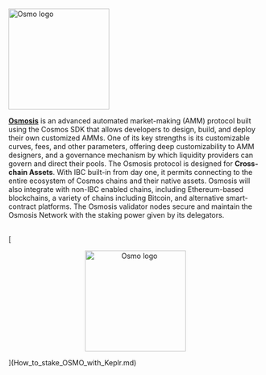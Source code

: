 # <p align="center">
  <img width="200" alt="Osmo logo" src="https://user-images.githubusercontent.com/95366163/145424092-2732ccb1-7cb6-41be-9129-446ecc2f94cf.png">
</p>

[**Osmosis**](https://app.osmosis.zone/) is an advanced automated market-making (AMM) protocol built using the Cosmos SDK that allows developers to design, build, and deploy their own customized AMMs.
One of its key strengths is its customizable curves, fees, and other parameters, offering deep customizability to AMM designers, and a governance mechanism by which liquidity providers can govern and direct their pools.
The Osmosis protocol is designed for **Cross-chain Assets**. With IBC built-in from day one, it permits connecting to the entire ecosystem of Cosmos chains and their native assets. Osmosis will also integrate with non-IBC enabled chains, including Ethereum-based blockchains, a variety of chains including Bitcoin, and alternative smart-contract platforms.
The Osmosis validator nodes secure and maintain the Osmosis Network with the staking power given by its delegators. <br>
<br>

[<p align="center">
  <img width="200" alt="Osmo logo" src="https://user-images.githubusercontent.com/95366163/145441985-1ed6b3c3-ec9c-441e-8712-e6890f468143.png">
</p>](How_to_stake_OSMO_with_Keplr.md)
